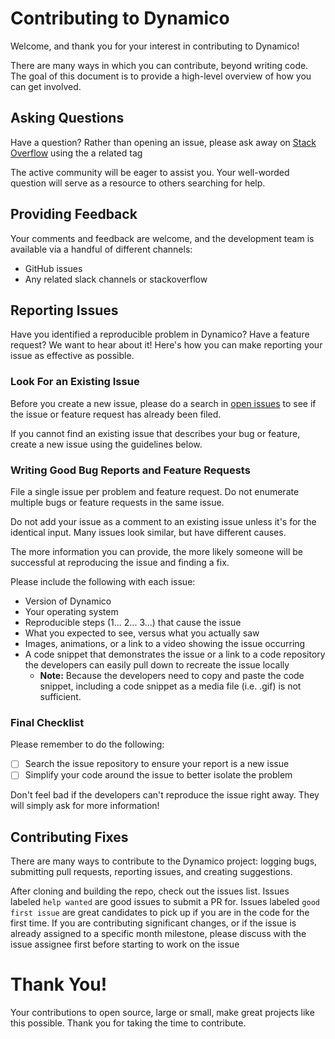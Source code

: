 # Contributing to Dynamico

Welcome, and thank you for your interest in contributing to Dynamico!

There are many ways in which you can contribute, beyond writing code. The goal of this document is to provide a high-level overview of how you can get involved.

## Asking Questions

Have a question? Rather than opening an issue, please ask away on [Stack Overflow](https://stackoverflow.com/) using the a related tag

The active community will be eager to assist you. Your well-worded question will serve as a resource to others searching for help.

## Providing Feedback

Your comments and feedback are welcome, and the development team is available via a handful of different channels:

- GitHub issues
- Any related slack channels or stackoverflow

## Reporting Issues

Have you identified a reproducible problem in Dynamico? Have a feature request? We want to hear about it! Here's how you can make reporting your issue as effective as possible.

### Look For an Existing Issue

Before you create a new issue, please do a search in [open issues](https://github.com/Soluto/dynamico/issues) to see if the issue or feature request has already been filed.

If you cannot find an existing issue that describes your bug or feature, create a new issue using the guidelines below.

### Writing Good Bug Reports and Feature Requests

File a single issue per problem and feature request. Do not enumerate multiple bugs or feature requests in the same issue.

Do not add your issue as a comment to an existing issue unless it's for the identical input. Many issues look similar, but have different causes.

The more information you can provide, the more likely someone will be successful at reproducing the issue and finding a fix.

Please include the following with each issue:

- Version of Dynamico
- Your operating system
- Reproducible steps (1... 2... 3...) that cause the issue
- What you expected to see, versus what you actually saw
- Images, animations, or a link to a video showing the issue occurring
- A code snippet that demonstrates the issue or a link to a code repository the developers can easily pull down to recreate the issue locally
    - **Note:** Because the developers need to copy and paste the code snippet, including a code snippet as a media file (i.e. .gif) is not sufficient.

### Final Checklist

Please remember to do the following:

- [ ]  Search the issue repository to ensure your report is a new issue
- [ ]  Simplify your code around the issue to better isolate the problem

Don't feel bad if the developers can't reproduce the issue right away. They will simply ask for more information!

## Contributing Fixes

There are many ways to contribute to the Dynamico project: logging bugs, submitting pull requests, reporting issues, and creating suggestions.

After cloning and building the repo, check out the issues list. Issues labeled `help wanted` are good issues to submit a PR for. Issues labeled `good first issue` are great candidates to pick up if you are in the code for the first time. If you are contributing significant changes, or if the issue is already assigned to a specific month milestone, please discuss with the issue assignee first before starting to work on the issue

# Thank You!

Your contributions to open source, large or small, make great projects like this possible. Thank you for taking the time to contribute.